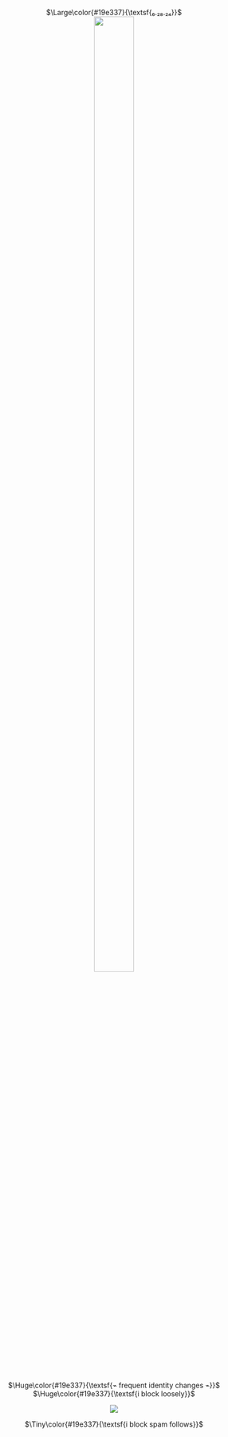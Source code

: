 
<p align="center">
 $\Large\color{#19e337}{\textsf{₆.₂₈.₂₄}}$ <br>
<img style="width: 40%; height: 70%" src="https://file.garden/ZwwJTXO4W1VL_e-Z/fallout"> <br>
$\Huge\color{#19e337}{\textsf{⌁ frequent identity changes ⌁}}$	<br>
$\Huge\color{#19e337}{\textsf{i block loosely}}$	<br>
<p align="center">
<img width="" height="" src="https://spotify-github-profile.kittinanx.com/api/view?uid=251g0s1532yr2zbl905v9wg9v&cover_image=true&theme=novatorem&show_offline=true&background_color=514343&interchange=false&bar_color=19e337&bar_color_cover=false"
    </p>
<p align="center">
$\Tiny\color{#19e337}{\textsf{i block spam follows}}$ <br>
